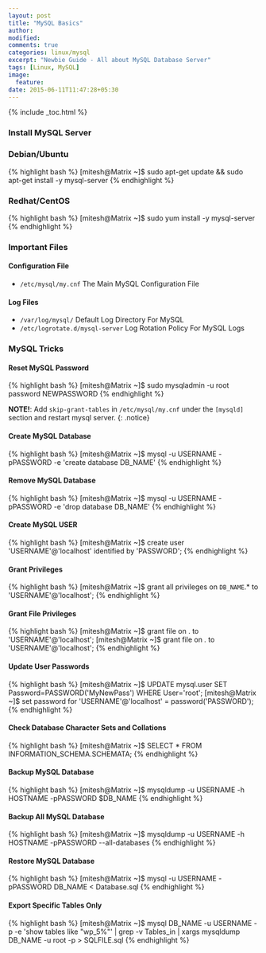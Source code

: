 ```yaml
---
layout: post
title: "MySQL Basics"
author:
modified:
comments: true
categories: linux/mysql
excerpt: "Newbie Guide - All about MySQL Database Server"
tags: [Linux, MySQL]
image:
  feature:
date: 2015-06-11T11:47:28+05:30
---
```


{% include _toc.html %}

### Install MySQL Server

### Debian/Ubuntu
{% highlight bash %}
[mitesh@Matrix ~]$ sudo apt-get update && sudo apt-get install -y mysql-server
{% endhighlight %}

### Redhat/CentOS
{% highlight bash %}
[mitesh@Matrix ~]$ sudo yum install -y mysql-server
{% endhighlight %}

### Important Files

#### Configuration File

* `/etc/mysql/my.cnf`		The Main MySQL Configuration File

#### Log Files

* `/var/log/mysql/`			Default Log Directory For MySQL
* `/etc/logrotate.d/mysql-server`	Log Rotation Policy For MySQL Logs


### MySQL Tricks

#### Reset MySQL Password
{% highlight bash %}
[mitesh@Matrix ~]$ sudo mysqladmin -u root password NEWPASSWORD
{% endhighlight %}

**NOTE!**: Add `skip-grant-tables` in `/etc/mysql/my.cnf` under the `[mysqld]` section and restart mysql server.
{: .notice}

#### Create MySQL Database
{% highlight bash %}
[mitesh@Matrix ~]$ mysql -u USERNAME -pPASSWORD -e 'create database DB_NAME'
{% endhighlight %}

#### Remove MySQL Database
{% highlight bash %}
[mitesh@Matrix ~]$ mysql -u USERNAME -pPASSWORD -e 'drop database DB_NAME'
{% endhighlight %}

#### Create MySQL USER
{% highlight bash %}
[mitesh@Matrix ~]$ create user 'USERNAME'@'localhost' identified by 'PASSWORD';
{% endhighlight %}

#### Grant Privileges
{% highlight bash %}
[mitesh@Matrix ~]$ grant all privileges on `DB_NAME`.* to 'USERNAME'@'localhost';
{% endhighlight %}

#### Grant File Privileges
{% highlight bash %}
[mitesh@Matrix ~]$ grant file on . to 'USERNAME'@'localhost';
[mitesh@Matrix ~]$ grant file on *.* to 'USERNAME'@'localhost';
{% endhighlight %}

#### Update User Passwords
{% highlight bash %}
[mitesh@Matrix ~]$ UPDATE mysql.user SET Password=PASSWORD('MyNewPass') WHERE User='root';
[mitesh@Matrix ~]$ set password for 'USERNAME'@'localhost' = password('PASSWORD');
{% endhighlight %}

#### Check Database Character Sets and Collations
{% highlight bash %}
[mitesh@Matrix ~]$ SELECT * FROM INFORMATION_SCHEMA.SCHEMATA;
{% endhighlight %}

#### Backup MySQL Database
{% highlight bash %}
[mitesh@Matrix ~]$ mysqldump -u USERNAME -h HOSTNAME -pPASSWORD $DB_NAME
{% endhighlight %}

#### Backup All MySQL Database
{% highlight bash %}
[mitesh@Matrix ~]$ mysqldump -u USERNAME -h HOSTNAME -pPASSWORD --all-databases
{% endhighlight %}

#### Restore MySQL Database
{% highlight bash %}
[mitesh@Matrix ~]$ mysql -u USERNAME -pPASSWORD DB_NAME < Database.sql
{% endhighlight %}

#### Export Specific Tables Only
{% highlight bash %}
[mitesh@Matrix ~]$ mysql DB_NAME -u USERNAME -p -e 'show tables like "wp_5%"' | grep -v Tables_in | xargs mysqldump DB_NAME -u root -p > SQLFILE.sql
{% endhighlight %}
